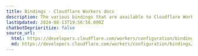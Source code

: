 ```yaml
---
title: Bindings · Cloudflare Workers docs
description: The various bindings that are available to Cloudflare Workers.
lastUpdated: 2024-08-13T19:56:56.000Z
chatbotDeprioritize: false
source_url:
  html: https://developers.cloudflare.com/workers/configuration/bindings/
  md: https://developers.cloudflare.com/workers/configuration/bindings/index.md
---
```


